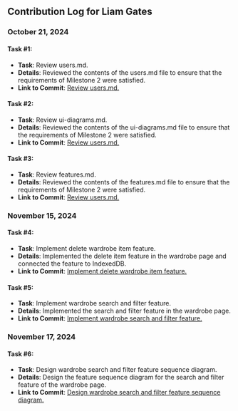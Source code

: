 ## Contribution Log for Liam Gates

### October 21, 2024

#### Task #1:

- **Task**: Review users.md.
- **Details**: Reviewed the contents of the users.md file to ensure that the requirements of Milestone 2 were satisfied.
- **Link to Commit**: [Review users.md.](https://github.com/nhan0504/CS326/commit/1254893a73528c9605c68df5d648e4c8194401aa)

#### Task #2:

- **Task**: Review ui-diagrams.md.
- **Details**: Reviewed the contents of the ui-diagrams.md file to ensure that the requirements of Milestone 2 were satisfied.
- **Link to Commit**: [Review users.md.](https://github.com/nhan0504/CS326/commit/d2ca24dd6295fe8f4ef1ef1d19d66d2c4aca7c6f)

#### Task #3:

- **Task**: Review features.md.
- **Details**: Reviewed the contents of the features.md file to ensure that the requirements of Milestone 2 were satisfied.
- **Link to Commit**: [Review users.md.](https://github.com/nhan0504/CS326/commit/1abc39fa1969e43ba857c71bccef948e5dd1e70b)

### November 15, 2024

#### Task #4:

- **Task**: Implement delete wardrobe item feature.
- **Details**: Implemented the delete item feature in the wardrobe page and connected the feature to IndexedDB.
- **Link to Commit**: [Implement delete wardrobe item feature.](https://github.com/nhan0504/CS326/commit/96385bb865ecf4ce58241380e8a62f69c1099587)

#### Task #5:

- **Task**: Implement wardrobe search and filter feature.
- **Details**: Implemented the search and filter feature in the wardrobe page.
- **Link to Commit**: [Implement wardrobe search and filter feature.](https://github.com/nhan0504/CS326/commit/55e1ff0e1752c7227fe628b1ed954fc82d83b589)

### November 17, 2024

#### Task #6:

- **Task**: Design wardrobe search and filter feature sequence diagram.
- **Details**: Design the feature sequence diagram for the search and filter feature of the wardrobe page.
- **Link to Commit**: [Design wardrobe search and filter feature sequence diagram.](https://github.com/nhan0504/CS326/pull/71/commits/8a0bace8e384a4831a69692bd4b74422b195676b)
